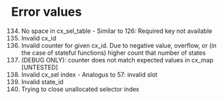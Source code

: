 # Error values

134. No space in cx_sel_table - Similar to 126: Required key not available
135. Invalid cx_id
136. Invalid counter for given cx_id. Due to negative value, overflow, or (in the case of stateful functions) higher count that number of states
137. (DEBUG ONLY): counter does not match expected values in cx_map [UNTESTED]
138. Invalid cx_sel index - Analogus to 57: invalid slot
139. Invalid state_id
140. Trying to close unallocated selector index